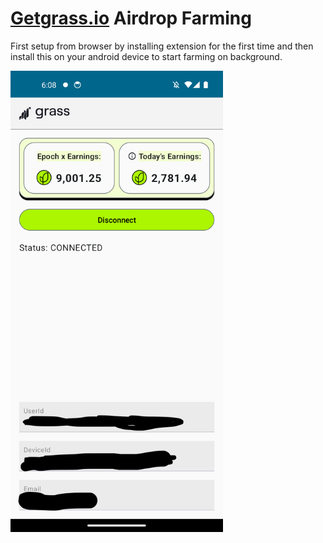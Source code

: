 # [Getgrass.io](https://www.getgrass.io/) Airdrop Farming

First setup from browser by installing extension for the first time and then install this on your android device to start farming on background.

<img src="demo.png" width="340"/>
